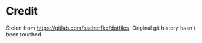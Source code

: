 # Credit

Stolen from https://gitlab.com/sscherfke/dotfiles. Original git history hasn't been touched.
